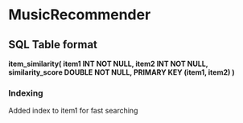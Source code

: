 # MusicRecommender
## SQL Table format
**item_similarity(
                   item1 INT NOT NULL,
                   item2 INT NOT NULL,
                   similarity_score DOUBLE NOT NULL,
                   PRIMARY KEY (item1, item2)
)**
### Indexing 
Added index to item1 for fast searching
